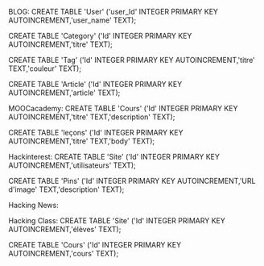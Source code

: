  BLOG:
CREATE TABLE 'User' ('user_Id' INTEGER PRIMARY KEY AUTOINCREMENT,'user_name' TEXT);

CREATE TABLE 'Category' ('Id' INTEGER PRIMARY KEY AUTOINCREMENT,'titre' TEXT);

CREATE TABLE 'Tag' ('Id' INTEGER PRIMARY KEY AUTOINCREMENT,'titre' TEXT,'couleur' TEXT);

CREATE TABLE 'Article' ('Id' INTEGER PRIMARY KEY AUTOINCREMENT,'article' TEXT);



 MOOCacademy:
CREATE TABLE 'Cours' ('Id' INTEGER PRIMARY KEY AUTOINCREMENT,'titre' TEXT,'description' TEXT);

CREATE TABLE 'leçons' ('Id' INTEGER PRIMARY KEY AUTOINCREMENT,'titre' TEXT,'body' TEXT);


 Hackinterest:
CREATE TABLE 'Site' ('Id' INTEGER PRIMARY KEY AUTOINCREMENT,'utilisateurs' TEXT);

CREATE TABLE 'Pins' ('Id' INTEGER PRIMARY KEY AUTOINCREMENT,'URL d'image' TEXT,'description' TEXT);




 Hacking News:



 Hacking Class:
CREATE TABLE 'Site' ('Id' INTEGER PRIMARY KEY AUTOINCREMENT,'élèves' TEXT);

CREATE TABLE 'Cours' ('Id' INTEGER PRIMARY KEY AUTOINCREMENT,'cours' TEXT);

